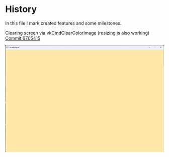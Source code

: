 
# History

In this file I mark created features and some milestones.

Clearing screen via vkCmdClearColorImage (resizing is also working)
[Commit 6705415](https://github.com/Mregussek/UncannyEngine/tree/6705415bcfefad0885f49c1df7ff0c322cacb54e)
<p align="center">
  <img width="650" height="340" src="media/history/clearing_screen_via_vkcmdclearcolorimage.png" alt="">
</p>
